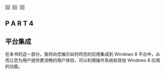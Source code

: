 ![images](img/3squ.jpg)

## P A R T 4

## 平台集成

在本书的这一部分，我将向您展示如何将您的应用集成到 Windows 8 平台中，从而让您为用户提供更流畅的用户体验，可以利用操作系统和其他 Windows 8 应用的功能。